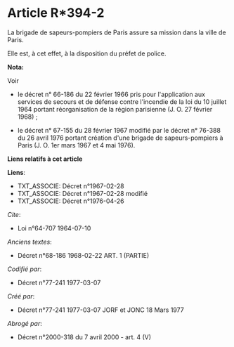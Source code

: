 # Article R*394-2

La brigade de sapeurs-pompiers de Paris assure sa mission dans la ville de Paris.

Elle est, à cet effet, à la disposition du préfet de police.

**Nota:**

Voir 

- le décret n° 66-186 du 22 février 1966 pris pour l'application aux services de secours et de défense contre l'incendie de
la loi du 10 juillet 1964 portant réorganisation de la région parisienne (J. O. 27 février 1968) ;

- le décret n° 67-155 du 28 février 1967 modifié par le décret n° 76-388 du 26 avril 1976 portant création d'une brigade de
sapeurs-pompiers à Paris (J. O. 1er mars 1967 et 4 mai 1976).

**Liens relatifs à cet article**

**Liens**:

  - TXT_ASSOCIE: Décret n°1967-02-28
  - TXT_ASSOCIE: Décret n°1967-02-28 modifié
  - TXT_ASSOCIE: Décret n°1976-04-26

_Cite_:

  - Loi n°64-707 1964-07-10

_Anciens textes_:

  - Décret n°68-186 1968-02-22 ART. 1 (PARTIE)

_Codifié par_:

  - Décret n°77-241 1977-03-07

_Créé par_:

  - Décret n°77-241 1977-03-07 JORF et JONC 18 Mars 1977

_Abrogé par_:

  - Décret n°2000-318 du 7 avril 2000 - art. 4 (V)
